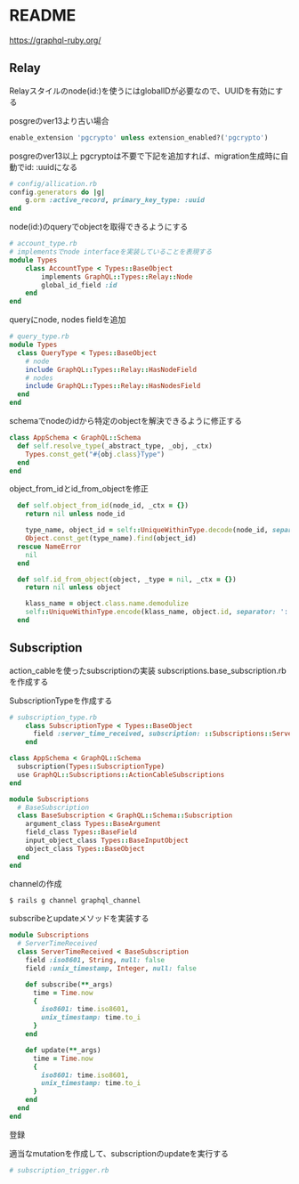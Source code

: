 # README


https://graphql-ruby.org/

## Relay
Relayスタイルのnode(id:)を使うにはglobalIDが必要なので、UUIDを有効にする

posgreのver13より古い場合
```ruby
enable_extension 'pgcrypto' unless extension_enabled?('pgcrypto')
```

posgreのver13以上
pgcryptoは不要で下記を追加すれば、migration生成時に自動でid: :uuidになる
```ruby
# config/allication.rb
config.generators do |g|
    g.orm :active_record, primary_key_type: :uuid
end
```

node(id:)のqueryでobjectを取得できるようにする
```ruby
# account_type.rb
# implementsでnode interfaceを実装していることを表現する
module Types
    class AccountType < Types::BaseObject
        implements GraphQL::Types::Relay::Node
        global_id_field :id
    end
end
```

queryにnode, nodes fieldを追加
```ruby
# query_type.rb
module Types
  class QueryType < Types::BaseObject
    # node
    include GraphQL::Types::Relay::HasNodeField
    # nodes
    include GraphQL::Types::Relay::HasNodesField
  end
end
```

schemaでnodeのidから特定のobjectを解決できるように修正する
```ruby
class AppSchema < GraphQL::Schema
  def self.resolve_type(_abstract_type, _obj, _ctx)
    Types.const_get("#{obj.class}Type")
  end
end
```

object_from_idとid_from_objectを修正
```ruby
  def self.object_from_id(node_id, _ctx = {})
    return nil unless node_id

    type_name, object_id = self::UniqueWithinType.decode(node_id, separator: ':')
    Object.const_get(type_name).find(object_id)
  rescue NameError
    nil
  end

  def self.id_from_object(object, _type = nil, _ctx = {})
    return nil unless object

    klass_name = object.class.name.demodulize
    self::UniqueWithinType.encode(klass_name, object.id, separator: ':')
  end
```

## Subscription
action_cableを使ったsubscriptionの実装
subscriptions.base_subscription.rbを作成する

SubscriptionTypeを作成する
```ruby
# subscription_type.rb
    class SubscriptionType < Types::BaseObject
      field :server_time_received, subscription: ::Subscriptions::ServerTimeReceived
    end
```

```ruby
class AppSchema < GraphQL::Schema
  subscription(Types::SubscriptionType)
  use GraphQL::Subscriptions::ActionCableSubscriptions
end
```

```ruby
module Subscriptions
  # BaseSubscription
  class BaseSubscription < GraphQL::Schema::Subscription
    argument_class Types::BaseArgument
    field_class Types::BaseField
    input_object_class Types::BaseInputObject
    object_class Types::BaseObject
  end
end
```

channelの作成
```bash
$ rails g channel graphql_channel
```

subscribeとupdateメソッドを実装する
```ruby
module Subscriptions
  # ServerTimeReceived
  class ServerTimeReceived < BaseSubscription
    field :iso8601, String, null: false
    field :unix_timestamp, Integer, null: false

    def subscribe(**_args)
      time = Time.now
      {
        iso8601: time.iso8601,
        unix_timestamp: time.to_i
      }
    end

    def update(**_args)
      time = Time.now
      {
        iso8601: time.iso8601,
        unix_timestamp: time.to_i
      }
    end
  end
end
```
登録


適当なmutationを作成して、subscriptionのupdateを実行する
```ruby
# subscription_trigger.rb

```
